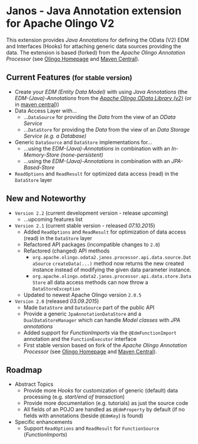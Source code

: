 # Janos - Java Annotation extension for Apache Olingo V2

This extension provides *Java Annotations* for defining the OData (V2) EDM and Interfaces (Hooks) for attaching generic data sources providing the data.
The extension is based (forked) from the *Apache Olingo Annotation Processor* (see [Olingo Homepage](http://olingo.apache.org/doc/odata2/tutorials/AnnotationProcessorExtension.html) and [Maven Central](http://search.maven.org/#search%7Cga%7C1%7Ca%3A%22olingo-odata2-annotation-processor%22)).


## Current Features <small>(for stable version)</small>

  * Create your *EDM (Entity Data Model)* with using *Java Annotations* (the *EDM-(Java)-Annotations* from the [*Apache Olingo OData Library (v2)*](http://olingo.apache.org/doc/odata2/index.html) (or in [maven central](http://search.maven.org/#search%7Cga%7C1%7Ca%3A%22olingo-odata2-api-annotation%22)))
  * Data Access Layer with...
    * ...`DataSource` for providing the *Data* from the view of an *OData Service*
    * ...`DataStore` for providing the *Data* from the view of an *Data Storage Service (e.g. a Database)*
  * Generic `DataSource` and `DataStore` implementations for...
    * ...using the *EDM-(Java)-Annotations* in combination with an *In-Memory-Store (none-persistent)*
    * ...using the *EDM-(Java)-Annotations* in combination with an *JPA-Based-Store*
  * `ReadOptions` and `ReadResult` for optimized data access (read) in the `DataStore` layer

## New and Noteworthy

  * `Version 2.2` (current development version - release *upcoming*)
    * ...upcoming features list
  * `Version 2.1` (current stable version - released *07.10.2015*)
    * Added `ReadOptions` and `ReadResult` for optimization of data access (read) in the `DataStore` layer
    * Refactored API packages (incompatible changes to `2.0`)
    * Refactored (changed) API methods
      * `org.apache.olingo.odata2.janos.processor.api.data.source.DataSource` `createData(...)` method now returns the new created
      instance instead of modifying the given data parameter instance.
      * `org.apache.olingo.odata2.janos.processor.api.data.store.DataStore` all data access methods can now throw
      a `DataStoreException`
    * Updated to newest Apache Olingo version `2.0.5`
  * `Version 2.0` (released *03.09.2015*)
    * Made `DataStore` and `DataSource` part of the public API
    * Provide a generic `JpaAnnotationDataStore` and a `DualDataStoreManager` which can handle *Model classes* with *JPA annotations*
    * Added support for *FunctionImports* via the `@EdmFunctionImport` annotation and the `FunctionExecutor` interface
    * First stable version based on fork of the *Apache Olingo Annotation Processor* (see [Olingo Homepage](http://olingo.apache.org/doc/odata2/tutorials/AnnotationProcessorExtension.html) and [Maven Central](http://search.maven.org/#search%7Cga%7C1%7Ca%3A%22olingo-odata2-annotation-processor%22)).

## Roadmap

  * Abstract Topics
    * Provide more *Hooks* for customization of generic (default) data processing (e.g. *start/end of transaction*)
    * Provide more documentation (e.g. tutorials) as just the source code
    * All fields of an POJO are handled as `@EdmProperty` by default (if no fields with annotations (beside `@EdmKey`) is found)
  * Specific enhancements
    * Support `ReadOptions` and `ReadResult` for `FunctionSource` (*FunctionImports*)
